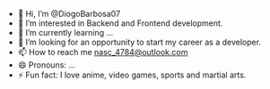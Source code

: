  - 👋 Hi, I’m @DiogoBarbosa07
- 👀 I’m interested in Backend and Frontend development.
- 🌱 I’m currently learning ...
- 💞️ I’m looking for an opportunity to start my career as a developer.
- 📫 How to reach me nasc_4784@outlook.com
- 😄 Pronouns: ...
- ⚡ Fun fact: I love anime, video games, sports and martial arts.

<!---
DiogoBarbosa07/DiogoBarbosa07 is a ✨ special ✨ repository because its `README.md` (this file) appears on your GitHub profile.
You can click the Preview link to take a look at your changes.
--->
